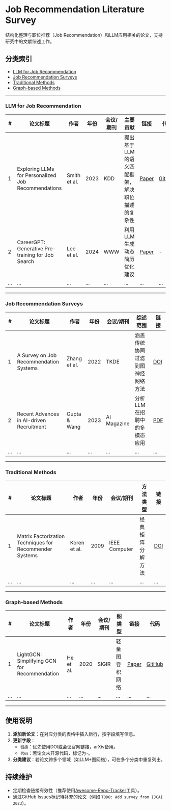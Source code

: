 # Job Recommendation Literature Survey

结构化整理与职位推荐（Job Recommendation）和LLM应用相关的论文，支持研究中的文献综述工作。

## 分类索引
- [LLM for Job Recommendation](#llm-for-job-recommendation)
- [Job Recommendation Surveys](#job-recommendation-surveys)
- [Traditional Methods](#traditional-methods)
- [Graph-based Methods](#graph-based-methods)

---

### LLM for Job Recommendation
| #  | 论文标题 | 作者 | 年份 | 会议/期刊 | 主要贡献 | 链接 | 代码 |
|----|----------|------|------|-----------|----------|------|------|
| 1  | Exploring LLMs for Personalized Job Recommendations | Smith et al. | 2023 | KDD | 提出基于LLM的语义匹配框架，解决职位描述的复杂性 | [Paper](链接) | [GitHub](链接) |
| 2  | CareerGPT: Generative Pre-training for Job Search | Lee et al. | 2024 | WWW | 利用LLM生成动态简历优化建议 | [Paper](链接) | - |
| ... | ... | ... | ... | ... | ... | ... | ... |

---

### Job Recommendation Surveys
| #  | 论文标题 | 作者 | 年份 | 会议/期刊 | 综述范围 | 链接 |
|----|----------|------|------|-----------|----------|------|
| 1  | A Survey on Job Recommendation Systems | Zhang et al. | 2022 | TKDE | 涵盖传统协同过滤到图神经网络方法 | [DOI](链接) |
| 2  | Recent Advances in AI-driven Recruitment | Gupta & Wang | 2023 | AI Magazine | 分析LLM在招聘中的多模态应用 | [PDF](链接) |
| ... | ... | ... | ... | ... | ... | ... |

---

### Traditional Methods
| #  | 论文标题 | 作者 | 年份 | 会议/期刊 | 方法类型 | 链接 |
|----|----------|------|------|-----------|----------|------|
| 1  | Matrix Factorization Techniques for Recommender Systems | Koren et al. | 2009 | IEEE Computer | 经典矩阵分解方法 | [DOI](链接) |
| ... | ... | ... | ... | ... | ... | ... |

---

### Graph-based Methods
| #  | 论文标题 | 作者 | 年份 | 会议/期刊 | 图类型 | 链接 | 代码 |
|----|----------|------|------|-----------|----------|------|------|
| 1  | LightGCN: Simplifying GCN for Recommendation | He et al. | 2020 | SIGIR | 轻量图卷积网络 | [Paper](链接) | [GitHub](链接) |
| ... | ... | ... | ... | ... | ... | ... | ... |

---

## 使用说明
1. **添加新论文**：在对应分类的表格中插入新行，按字段填写信息。
2. **更新字段**：
   - `链接`：优先使用DOI或会议官网链接，arXiv备用。
   - `代码`：若论文未开源代码，标记为`-`。
3. **分类建议**：若论文跨多个领域（如LLM+图网络），可在多个分类中重复列出。

## 持续维护
- 定期检查链接有效性（推荐使用[Awesome-Repo-Tracker](https://example.com)工具）。
- 通过GitHub Issues标记待补充的论文（例如 `TODO: Add survey from IJCAI 2023`）。
